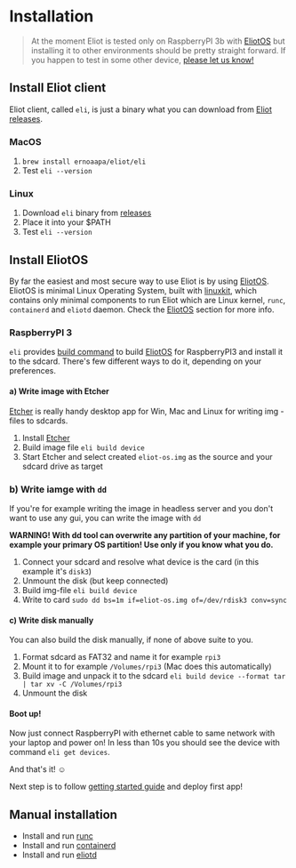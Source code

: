 # Installation
> At the moment Eliot is tested only on RaspberryPI 3b with [EliotOS](eliotos.md) but installing it to other environments should be pretty straight forward. If you happen to test in some other device, [please let us know!](https://github.com/ernoaapa/eliot/issues/new)

## Install Eliot client
Eliot client, called `eli`, is just a binary what you can download from [Eliot releases](https://github.com/ernoaapa/eliot/releases).

### MacOS
1. `brew install ernoaapa/eliot/eli`
2. Test `eli --version`

### Linux
1. Download `eli` binary from [releases](https://github.com/ernoaapa/eliot/releases)
2. Place it into your $PATH
3. Test `eli --version`

## Install EliotOS
By far the easiest and most secure way to use Eliot is by using [EliotOS](eliotos.md). EliotOS is minimal Linux Operating System, built with [linuxkit](https://github.com/linuxkit/linuxkit), which contains only minimal components to run Eliot which are Linux kernel, `runc`, `containerd` and `eliotd` daemon. Check the [EliotOS](eliotos.md) section for more info.


### RaspberryPI 3
`eli` provides [build command](client.md#eli-build-device) to build [EliotOS](eliotos.md) for RaspberryPI3 and install it to the sdcard. There's few different ways to do it, depending on your preferences.

#### a) Write image with Etcher
[Etcher](https://etcher.io/) is really handy desktop app for Win, Mac and Linux for writing img -files to sdcards.
1. Install [Etcher](https://etcher.io/)
2. Build image file `eli build device`
3. Start Etcher and select created `eliot-os.img` as the source and your sdcard drive as target

### b) Write iamge with `dd`
If you're for example writing the image in headless server and you don't want to use any gui, you can write the image with `dd`

**WARNING! With dd tool can overwrite any partition of your machine, for example your primary OS partition! Use only if you know what you do.**

1. Connect your sdcard and resolve what device is the card (in this example it's `disk3`)
2. Unmount the disk (but keep connected)
3. Build img-file `eli build device`
4. Write to card `sudo dd bs=1m if=eliot-os.img of=/dev/rdisk3 conv=sync`

#### c) Write disk manually
You can also build the disk manually, if none of above suite to you.

1. Format sdcard as FAT32 and name it for example `rpi3`
2. Mount it to for example `/Volumes/rpi3` (Mac does this automatically)
3. Build image and unpack it to the sdcard `eli build device --format tar | tar xv -C /Volumes/rpi3`
4. Unmount the disk

#### Boot up!
Now just connect RaspberryPI with ethernet cable to same network with your laptop and power on!
In less than 10s you should see the device with command `eli get devices`.

And that's it! ☺

Next step is to follow [getting started guide](getting_started.md#deploy-first-app) and deploy first app!

## Manual installation
- Install and run [runc](https://github.com/opencontainers/runc)
- Install and run [containerd](https://github.com/containerd/containerd)
- Install and run [eliotd](https://github.com/ernoaapa/eliot)
